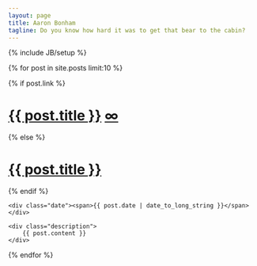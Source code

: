 ```yaml
---
layout: page
title: Aaron Bonham
tagline: Do you know how hard it was to get that bear to the cabin?
---
```

{% include JB/setup %}

{% for post in site.posts limit:10 %}

<div class="post-content">
	{% if post.link %}
	<h1><a href="{{ post.link }}">{{ post.title }}</a>&nbsp;<a href="{{ post.url | remove :'.html' }}" title="Permanent link to ‘{{ post.title }}’" class="permalink infinitysymbol">∞</a></h1>
	{% else %}
	<h1><a href="{{ post.url | remove :'.html' }}">{{ post.title }}</a></h1>
	{% endif %}

	<div class="date"><span>{{ post.date | date_to_long_string }}</span></div>

	<div class="description">
		{{ post.content }}
	</div>
</div>

{% endfor %}
